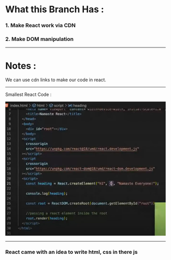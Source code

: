 # What this Branch Has :

### 1. Make React work via CDN

### 2. Make DOM manipulation

---

# Notes :

We can use cdn links to make our code in react.

---

Smallest React Code :

![alt text](image.png)

---

### React came with an idea to write html, css in there js
